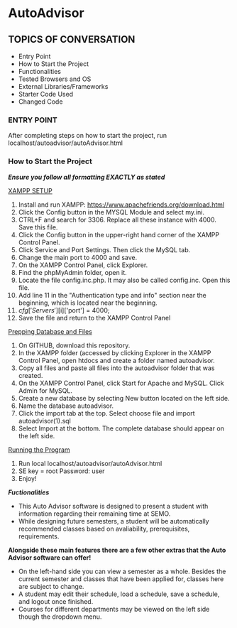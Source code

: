 # AutoAdvisor

## TOPICS OF CONVERSATION
* Entry Point
* How to Start the Project
* Functionalities
* Tested Browsers and OS
* External Libraries/Frameworks
* Starter Code Used
* Changed Code


### ENTRY POINT
  After completing steps on how to start the project, run
  localhost/autoadvisor/autoAdvisor.html

### How to Start the Project
***Ensure you follow all formatting EXACTLY as stated***

<ins>XAMPP SETUP</ins>
1. Install and run XAMPP: https://www.apachefriends.org/download.html
2. Click the Config button in the MYSQL Module and select my.ini.
3. CTRL+F and search for 3306. Replace all these instance with 4000. Save this file.
4. Click the Config button in the upper-right hand corner of the XAMPP Control Panel.
5. Click Service and Port Settings. Then click the MySQL tab. 
6. Change the main port to 4000 and save.
7. On the XAMPP Control Panel, click Explorer.
8. Find the phpMyAdmin folder, open it.
9. Locate the file config.inc.php. It may also be called config.inc. Open this file.
10. Add line 11 in the "Authentication type and info" section near the beginning, which is located near the beginning.
11. $cfg['Servers'][$i]['port'] = 4000;
12. Save the file and return to the XAMPP Control Panel

<ins>Prepping Database and Files</ins>
1. On GITHUB, download this repository.
2. In the XAMPP folder (accessed by clicking Explorer in the XAMPP Control Panel, open htdocs and create a folder named autoadvisor.
3. Copy all files and paste all files into the autoadvisor folder that was created.
4. On the XAMPP Control Panel, click Start for Apache and MySQL. Click Admin for MySQL.
5. Create a new database by selecting New button located on the left side.
6. Name the database autoadvisor.
7. Click the import tab at the top. Select choose file and import autoadvisor(1).sql
8. Select Import at the bottom. The complete database should appear on the left side.

<ins>Running the Program</ins>
1. Run local localhost/autoadvisor/autoAdvisor.html
2. SE key = root    Password: user
3. Enjoy!


***Fuctionalities***

* This Auto Advisor software is designed to present a student with information regarding their remaining time at SEMO.
* While designing future semesters, a student will be automatically recommended classes based on avaliability, prerequisites, requirements.

**Alongside these main features there are a few other extras that the Auto Advisor software can offer!**
* On the left-hand side you can view a semester as a whole. Besides the current semester and classes that have been applied for, classes here are subject to change.
* A student may edit their schedule, load a schedule, save a schedule, and logout once finished.
* Courses for different departments may be viewed on the left side though the dropdown menu.


